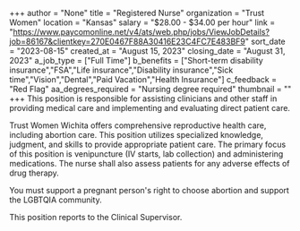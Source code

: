 +++
author = "None"
title = "Registered Nurse"
organization = "Trust Women"
location = "Kansas"
salary = "$28.00 - $34.00 per hour"
link = "https://www.paycomonline.net/v4/ats/web.php/jobs/ViewJobDetails?job=86167&clientkey=270E0467F88A30416E23C4FC7E483BF9"
sort_date = "2023-08-15"
created_at = "August 15, 2023"
closing_date = "August 31, 2023"
a_job_type = ["Full Time"]
b_benefits = ["Short-term disability insurance","FSA","Life insurance","Disability insurance","Sick time","Vision","Dental","Paid Vacation","Health Insurance"]
c_feedback = "Red Flag"
aa_degrees_required = "Nursing degree required"
thumbnail = ""
+++
This position is responsible for assisting clinicians and other staff in providing medical care and implementing and evaluating direct patient care.

Trust Women Wichita offers comprehensive reproductive health care, including abortion care. This position utilizes specialized knowledge, judgment, and skills to provide appropriate patient care. The primary focus of this position is venipuncture (IV starts, lab collection) and administering medications. The nurse shall also assess patients for any adverse effects of drug therapy.

You must support a pregnant person's right to choose abortion and support the LGBTQIA community.

This position reports to the Clinical Supervisor.